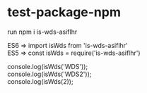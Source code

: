 # test-package-npm

run npm i is-wds-asiflhr

ES6 => import isWds from 'is-wds-asiflhr'<br>
ES5 => const isWds = require('is-wds-asiflhr')

console.log(isWds('WDS'));<br>
console.log(isWds('WDS2'));<br>
console.log(isWds(2));
